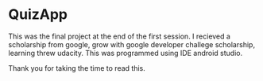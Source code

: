 # QuizApp

This was the final project at the end of the first session. I recieved a scholarship from google, grow with google developer challege scholarship, learning threw udacity. This was programmed using IDE android studio.

Thank you for taking the time to read this.
